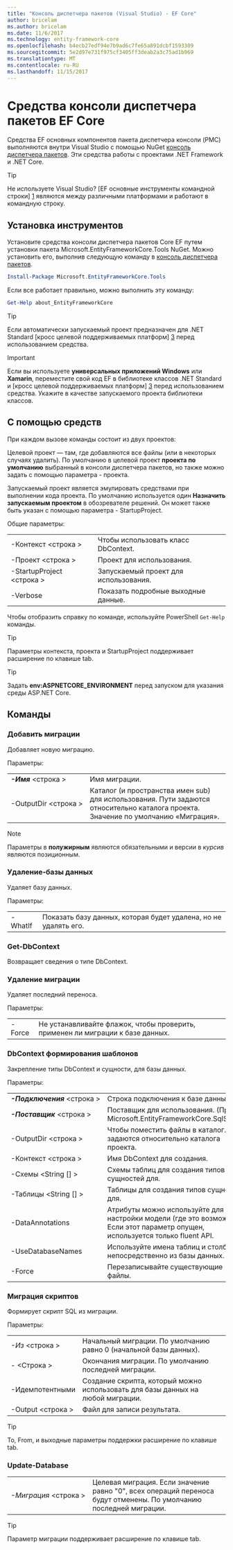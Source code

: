 ```yaml
---
title: "Консоль диспетчера пакетов (Visual Studio) - EF Core"
author: bricelam
ms.author: bricelam
ms.date: 11/6/2017
ms.technology: entity-framework-core
ms.openlocfilehash: b4ecb27edf94e7b9ad6c7fe65a891dcbf1593309
ms.sourcegitcommit: 5e2d97e731f975cf3405ff3deab2a3c75ad1b969
ms.translationtype: MT
ms.contentlocale: ru-RU
ms.lasthandoff: 11/15/2017
---
```

<a name="ef-core-package-manager-console-tools"></a>Средства консоли диспетчера пакетов EF Core
=====================================
Средства EF основных компонентов пакета диспетчера консоли (PMC) выполняются внутри Visual Studio с помощью NuGet [консоль диспетчера пакетов][2].
Эти средства работы с проектами .NET Framework и .NET Core.

> [!TIP]
> Не используете Visual Studio? [EF основные инструменты командной строки] [ 1] являются между различными платформами и работают в командную строку.

<a name="installing-the-tools"></a>Установка инструментов
--------------------
Установите средства консоли диспетчера пакетов Core EF путем установки пакета Microsoft.EntityFrameworkCore.Tools NuGet.
Можно установить его, выполнив следующую команду в [консоль диспетчера пакетов][2].

``` powershell
Install-Package Microsoft.EntityFrameworkCore.Tools
```

Если все работает правильно, можно выполнить эту команду:

``` powershell
Get-Help about_EntityFrameworkCore
```
> [!TIP]
> Если автоматически запускаемый проект предназначен для .NET Standard [кросс целевой поддерживаемых платформ] [ 3] перед использованием средства.

> [!IMPORTANT]
> Если вы используете **универсальных приложений Windows** или **Xamarin**, переместите свой код EF в библиотеке классов .NET Standard и [кросс целевой поддерживаемых платформ] [ 3] перед использованием средства. Укажите в качестве запускаемого проекта библиотеки классов.

<a name="using-the-tools"></a>С помощью средств
---------------
При каждом вызове команды состоит из двух проектов:

Целевой проект — там, где добавляются все файлы (или в некоторых случаях удалить). По умолчанию в целевой проект **проекта по умолчанию** выбранный в консоли диспетчера пакетов, но также можно задать с помощью параметра - проекта.

Запускаемый проект является эмулировать средствами при выполнении кода проекта. По умолчанию используется один **Назначить запускаемым проектом** в обозревателе решений. Он может также быть указан с помощью параметра - StartupProject.

Общие параметры:

|                           |                             |
| ------------------------- | --------------------------- |
| -Контекст \<строка >        | Чтобы использовать класс DbContext.       |
| -Проект \<строка >        | Проект для использования.         |
| -StartupProject \<строка > | Запускаемый проект для использования. |
| -Verbose                  | Показать подробные выходные данные.        |

Чтобы отобразить справку по команде, используйте PowerShell `Get-Help` команды.

> [!TIP]
> Параметры контекста, проекта и StartupProject поддерживает расширение по клавише tab.

> [!TIP]
> Задать **env:ASPNETCORE_ENVIRONMENT** перед запуском для указания среды ASP.NET Core.

<a name="commands"></a>Команды
--------

### <a name="add-migration"></a>Добавить миграции

Добавляет новую миграцию.

Параметры:

|                                    |                                                                                 |
| ---------------------------------- | ------------------------------------------------------------------------------- |
| ***-Имя*** \<строка >              | Имя миграции.                                                      |
| <nobr>-OutputDir \<строка ></nobr>  | Каталог (и пространства имен sub) для использования. Пути задаются относительно каталога проекта. Значение по умолчанию «Миграция». |

> [!NOTE]
> Параметры в **полужирным** являются обязательными и версии в *курсив* являются позиционным.

### <a name="drop-database"></a>Удаление-базы данных

Удаляет базу данных.

Параметры:

|          |                                                          |
| -------- | -------------------------------------------------------- |
| -WhatIf  | Показать базу данных, которая будет удалена, но не удалять его. |

### <a name="get-dbcontext"></a>Get-DbContext

Возвращает сведения о типе DbContext.

### <a name="remove-migration"></a>Удаление миграции

Удаляет последний переноса.

Параметры:

|        |                                                                       |
| ------ | --------------------------------------------------------------------- |
| -Force | Не устанавливайте флажок, чтобы проверить, применен ли миграции к базе данных. |

### <a name="scaffold-dbcontext"></a>DbContext формирования шаблонов

Закрепление типы DbContext и сущности, для базы данных.

Параметры:

|                                          |                                                                           |
| ---------------------------------------- | ------------------------------------------------------------------------- |
| <nobr>***-Подключения*** \<строка ></nobr> | Строка подключения к базе данных.                                    |
| ***-Поставщик*** \<строка >                | Поставщик для использования. (Пример Microsoft.EntityFrameworkCore.SqlServer)       |
| -OutputDir \<строка >                     | Чтобы поместить файлы в каталог. Пути задаются относительно каталога проекта. |
| -Контекст \<строка >                       | Имя DbContext для создания.                                    |
| -Схемы \<String [] >                     | Схемы таблиц для создания типов сущностей для.                       |
| -Таблицы \<String [] >                      | Таблицы для создания типов сущностей для.                                  |
| -DataAnnotations                         | Атрибуты можно используйте для настройки модели (где это возможно). Если этот параметр опущен, используется только fluent API. |
| -UseDatabaseNames                        | Используйте имена таблиц и столбцов непосредственно из базы данных.                    |
| -Force                                   | Перезаписывайте существующие файлы.                                                 |

### <a name="script-migration"></a>Миграция скриптов

Формирует скрипт SQL из миграции.

Параметры:

|                   |                                                                    |
| ----------------- | ------------------------------------------------------------------ |
| *-Из* \<строка > | Начальный миграции. По умолчанию равно 0 (начальной базы данных).      |
| *-* \<Строка >   | Окончания миграции. По умолчанию последней миграции.              |
| -Идемпотентными       | Создание скрипта, который можно использовать для базы данных на любой миграции. |
| -Output \<строка > | Файл для записи результата.                                   |

> [!TIP]
> To, From, и выходные параметры поддержки расширение по клавише tab.

### <a name="update-database"></a>Update-Database

|                                     |                                                                                |
| ----------------------------------- | ------------------------------------------------------------------------------ |
| <nobr>*-Миграция* \<строка ></nobr> | Целевая миграция. Если значение равно "0", всех операций переноса будут отменены. По умолчанию последней миграции. |

> [!TIP]
> Параметр миграции поддерживает расширение по клавише tab.


  [1]: dotnet.md
  [2]: https://docs.microsoft.com/nuget/tools/package-manager-console
  [3]: index.md#frameworks
